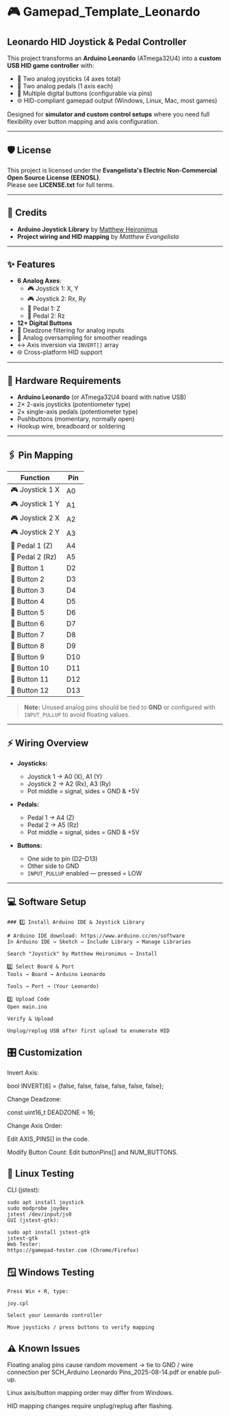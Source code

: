 # 🎮 Gamepad_Template_Leonardo  
## Leonardo HID Joystick & Pedal Controller

This project transforms an **Arduino Leonardo** (ATmega32U4) into a **custom USB HID game controller** with:

- 🎯 Two analog joysticks (4 axes total)  
- 🦶 Two analog pedals (1 axis each)  
- 🔘 Multiple digital buttons (configurable via pins)  
- 🌐 HID-compliant gamepad output (Windows, Linux, Mac, most games)  

Designed for **simulator and custom control setups** where you need full flexibility over button mapping and axis configuration.

---

## 🛡️ License
This project is licensed under the **Evangelista's Electric Non-Commercial Open Source License (EENOSL)**.  
Please see **LICENSE.txt** for full terms.

---

## 📜 Credits
- **Arduino Joystick Library** by [Matthew Heironimus](https://github.com/MHeironimus/ArduinoJoystickLibrary)  
- **Project wiring and HID mapping** by *Matthew Evangelista*  

---

## ✨ Features
- **6 Analog Axes**:
  - 🎮 Joystick 1: X, Y
  - 🎮 Joystick 2: Rx, Ry
  - 🦶 Pedal 1: Z
  - 🦶 Pedal 2: Rz
- **12+ Digital Buttons**
- 🎯 Deadzone filtering for analog inputs
- 🔄 Analog oversampling for smoother readings
- ↔ Axis inversion via `INVERT[]` array
- 🌐 Cross-platform HID support

---

## 🔧 Hardware Requirements
- **Arduino Leonardo** (or ATmega32U4 board with native USB)
- 2× 2-axis joysticks (potentiometer type)
- 2× single-axis pedals (potentiometer type)
- Pushbuttons (momentary, normally open)
- Hookup wire, breadboard or soldering

---

## 🖇️ Pin Mapping

| Function           | Pin  |
|--------------------|------|
| 🎮 Joystick 1 X    | A0   |
| 🎮 Joystick 1 Y    | A1   |
| 🎮 Joystick 2 X    | A2   |
| 🎮 Joystick 2 Y    | A3   |
| 🦶 Pedal 1 (Z)     | A4   |
| 🦶 Pedal 2 (Rz)    | A5   |
| 🔘 Button 1        | D2   |
| 🔘 Button 2        | D3   |
| 🔘 Button 3        | D4   |
| 🔘 Button 4        | D5   |
| 🔘 Button 5        | D6   |
| 🔘 Button 6        | D7   |
| 🔘 Button 7        | D8   |
| 🔘 Button 8        | D9   |
| 🔘 Button 9        | D10  |
| 🔘 Button 10       | D11  |
| 🔘 Button 11       | D12  |
| 🔘 Button 12       | D13  |

> **Note:** Unused analog pins should be tied to **GND** or configured with `INPUT_PULLUP` to avoid floating values.

---

## ⚡ Wiring Overview
- **Joysticks:**  
  - Joystick 1 → A0 (X), A1 (Y)  
  - Joystick 2 → A2 (Rx), A3 (Ry)  
  - Pot middle = signal, sides = GND & +5V  

- **Pedals:**  
  - Pedal 1 → A4 (Z)  
  - Pedal 2 → A5 (Rz)  
  - Pot middle = signal, sides = GND & +5V  

- **Buttons:**  
  - One side to pin (D2–D13)  
  - Other side to GND  
  - `INPUT_PULLUP` enabled — pressed = LOW  

---

## 💻 Software Setup
```
### 1️⃣ Install Arduino IDE & Joystick Library

# Arduino IDE download: https://www.arduino.cc/en/software
In Arduino IDE → Sketch → Include Library → Manage Libraries

Search "Joystick" by Matthew Heironimus → Install

2️⃣ Select Board & Port
Tools → Board → Arduino Leonardo

Tools → Port → (Your Leonardo)

3️⃣ Upload Code
Open main.ino

Verify & Upload

Unplug/replug USB after first upload to enumerate HID
```
## 🎛️ Customization
Invert Axis:

bool INVERT[6] = {false, false, false, false, false, false};

Change Deadzone:

const uint16_t DEADZONE = 16;

Change Axis Order:

Edit AXIS_PINS[] in the code.

Modify Button Count:
Edit buttonPins[] and NUM_BUTTONS.

## 🐧 Linux Testing
CLI (jstest):

```
sudo apt install joystick
sudo modprobe joydev
jstest /dev/input/js0
GUI (jstest-gtk):

sudo apt install jstest-gtk
jstest-gtk
Web Tester:
https://gamepad-tester.com (Chrome/Firefox)
```
## 🪟 Windows Testing
```
Press Win + R, type:

joy.cpl

Select your Leonardo controller

Move joysticks / press buttons to verify mapping
```

## ⚠️ Known Issues
Floating analog pins cause random movement → tie to GND / wire connection per SCH_Arduino Leonardo Pins_2025-08-14.pdf or enable pull-up.

Linux axis/button mapping order may differ from Windows.

HID mapping changes require unplug/replug after flashing.




